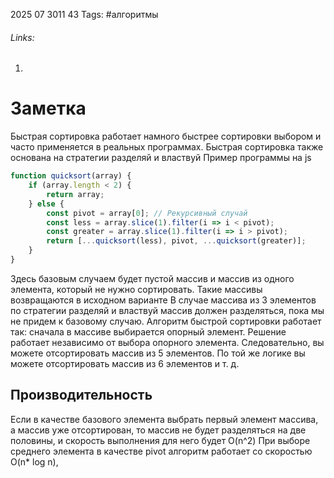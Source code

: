 2025 07 3011 43
Tags: #алгоритмы 
###### Links: 
1) 
# Заметка
Быстрая сортировка работает намного быстрее сортировки выбором и часто применяется в реальных программах. Быстрая сортировка также основана на стратегии разделяй и властвуй
Пример программы на js
```js
function quicksort(array) {  
    if (array.length < 2) {  
        return array;  
    } else {  
        const pivot = array[0]; // Рекурсивный случай  
        const less = array.slice(1).filter(i => i < pivot);  
        const greater = array.slice(1).filter(i => i > pivot);  
        return [...quicksort(less), pivot, ...quicksort(greater)];  
    }  
}
```
Здесь базовым случаем будет пустой массив и массив из одного элемента, который не нужно сортировать. Такие массивы возвращаются в исходном варианте
В случае массива из 3 элементов по стратегии разделяй и властвуй массив должен разделяться, пока мы не придем к базовому случаю. Алгоритм быстрой сортировки работает так: сначала в массиве выбирается опорный элемент. Решение работает независимо от выбора опорного элемента. Следовательно, вы можете отсортировать массив из 5 элементов. По той же логике вы можете отсортировать массив из 6 элементов и т. д.
## Производительность
Если в качестве базового элемента выбрать первый элемент массива, а массив уже отсортирован, то массив не будет разделяться на две половины, и скорость выполнения для него будет O(n^2)
При выборе среднего элемента в качестве pivot алгоритм работает со скоростью O(n* log n),